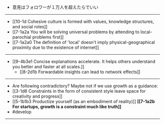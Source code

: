 - 意見はフォロワーが１万人を超えたらでいい
---
- [[10-1d Cohesive culture is formed with values, knowledge structures, and social roles]]
- [[7-1a2a You will be solving universal problems by attending to local-parochial problems first]]
- [[7-1a2a0 The definition of 'local' doesn't imply physical-geographical proximity due to the existence of internet]]
---
- [[9-4b3e1 Concise explanations accelerate. It helps others understand you better and faster at all scales.]]
  - [[8-2d1b Forwardable insights can lead to network effects]]
---
- Are following contradictory? Maybe not if we use growth as a guidance:
- [[3-1d6 Constraints in the form of consistent style leave space for creativity and progress]]
- [[5-1b1b3 Productize yourself (as an embodiment of reality)]]
**[[7-1a2b For startups, growth is a constraint much like truth]]**
- #develop
---
